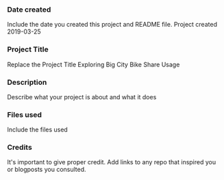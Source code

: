 ### Date created
Include the date you created this project and README file.
Project created 2019-03-25
### Project Title
Replace the Project Title
Exploring Big City Bike Share Usage
### Description
Describe what your project is about and what it does

### Files used
Include the files used

### Credits
It's important to give proper credit. Add links to any repo that inspired you or blogposts you consulted.
